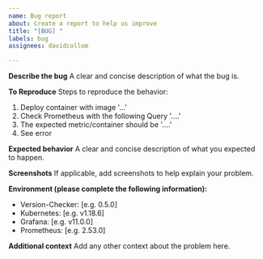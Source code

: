 ```yaml
---
name: Bug report
about: Create a report to help us improve
title: "[BUG] "
labels: bug
assignees: davidcollom

---
```


**Describe the bug**
A clear and concise description of what the bug is.

**To Reproduce**
Steps to reproduce the behavior:
1. Deploy container with image '...'
2. Check Prometheus with the following Query '....'
3. The expected metric/container should be '....'
4. See error

**Expected behavior**
A clear and concise description of what you expected to happen.

**Screenshots**
If applicable, add screenshots to help explain your problem.


**Environment (please complete the following information):**
 - Version-Checker: [e.g. 0.5.0]
 - Kubernetes: [e.g. v1.18.6]
 - Grafana: [e.g. v11.0.0]
  - Prometheus: [e.g. 2.53.0]

**Additional context**
Add any other context about the problem here.
